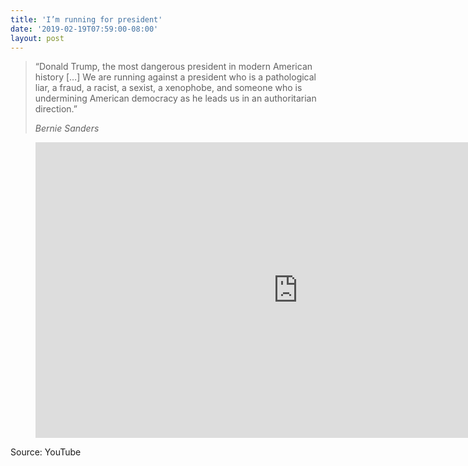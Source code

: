 ```yaml
---
title: 'I’m running for president'
date: '2019-02-19T07:59:00-08:00'
layout: post
---
```


> “Donald Trump, the most dangerous president in modern American history \[…\] We are running against a president who is a pathological liar, a fraud, a racist, a sexist, a xenophobe, and someone who is undermining American democracy as he leads us in an authoritarian direction.”
> 
> <cite>Bernie Sanders</cite>

<figure class="wp-block-embed is-type-video is-provider-youtube wp-block-embed-youtube wp-embed-aspect-16-9 wp-has-aspect-ratio"><div class="wp-block-embed__wrapper"><iframe allow="accelerometer; autoplay; clipboard-write; encrypted-media; gyroscope; picture-in-picture" allowfullscreen="" frameborder="0" height="473" src="https://www.youtube.com/embed/s7DRwz0cAt0?feature=oembed" title="I'm Running For President" width="840"></iframe></div></figure>Source: YouTube